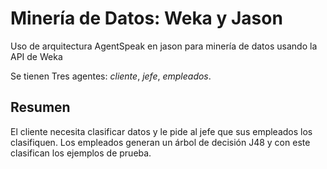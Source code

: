 # Minería de Datos: Weka y Jason

Uso de arquitectura AgentSpeak en jason para minería 
de datos usando la API de Weka

Se tienen Tres agentes: *cliente*, *jefe*, *empleados*.

## Resumen
El cliente necesita clasificar datos y le pide al jefe que 
sus empleados los clasifiquen. Los empleados generan un árbol 
de decisión J48 y con este clasifican los ejemplos de prueba.